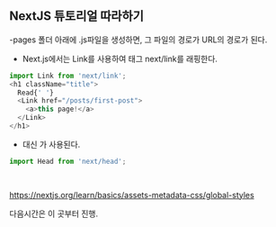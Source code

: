 ## NextJS 튜토리얼 따라하기 

 

-pages 폴더 아래에 .js파일을 생성하면, 그 파일의 경로가 URL의 경로가 된다. 

- Next.js에서는 Link를 사용하여 태그 next/link를 래핑한다.

```js
import Link from 'next/link';
<h1 className="title">
  Read{' '}
  <Link href="/posts/first-post">
    <a>this page!</a>
  </Link>
</h1>
```

- <head>대신 <Head>가 사용된다. 
  
```js
import Head from 'next/head';

  
```
  
  https://nextjs.org/learn/basics/assets-metadata-css/global-styles 
  
  다음시간은 이 곳부터 진행.
